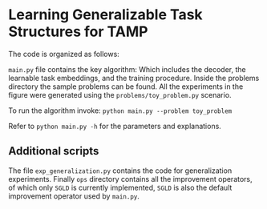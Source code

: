 # Learning Generalizable Task Structures for TAMP

The code is organized as follows:

`main.py` file contains the key algorithm: Which includes the decoder, the learnable task embeddings, and the training procedure. Inside the problems directory the sample problems can be found. All the experiments in the figure were generated using the `problems/toy_problem.py` scenario.

To run the algorithm invoke:
`python main.py --problem toy_problem`

Refer to `python main.py -h` for the parameters and explanations.

## Additional scripts

The file `exp_generalization.py` contains the code for generalization experiments. Finally `ops` directory contains all the improvement operators,
of which only `SGLD` is currently implemented, `SGLD` is also the default improvement operator used by `main.py`.